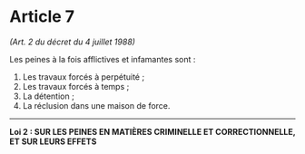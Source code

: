 # Article 7
*(Art. 2 du décret du 4 juillet 1988)*

Les peines à la fois afflictives et
infamantes sont :
1) Les travaux forcés à perpétuité ;
2) Les travaux forcés à temps ;
3) La détention ;
4) La réclusion dans une maison de force.

***
**Loi 2 : SUR LES PEINES EN MATIÈRES CRIMINELLE ET CORRECTIONNELLE, ET SUR LEURS EFFETS**